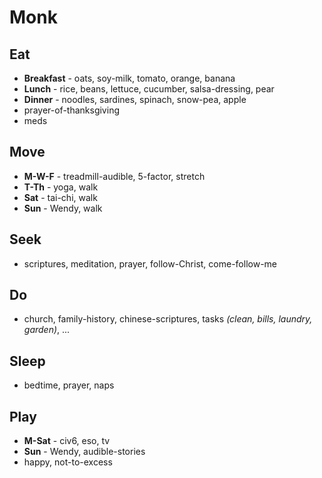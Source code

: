 # Monk

## Eat
* **Breakfast** - oats, soy-milk, tomato, orange, banana
* **Lunch** - rice, beans, lettuce, cucumber, salsa-dressing, pear
* **Dinner** - noodles, sardines, spinach, snow-pea, apple
* prayer-of-thanksgiving
* meds

## Move
* **M-W-F** - treadmill-audible, 5-factor, stretch
* **T-Th** - yoga, walk 
* **Sat** - tai-chi, walk
* **Sun** - Wendy, walk

## Seek
* scriptures, meditation, prayer, follow-Christ, come-follow-me

## Do
* church, family-history, chinese-scriptures, tasks _(clean, bills, laundry, garden)_, ...

## Sleep
* bedtime, prayer, naps

## Play
* **M-Sat** - civ6, eso, tv
* **Sun** - Wendy, audible-stories
* happy, not-to-excess




